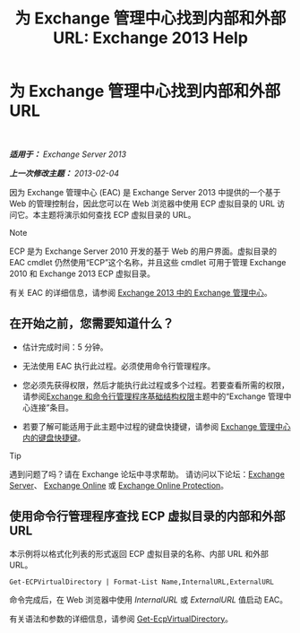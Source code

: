 ﻿---
title: '为 Exchange 管理中心找到内部和外部 URL: Exchange 2013 Help'
TOCTitle: 为 Exchange 管理中心找到内部和外部 URL
ms:assetid: 3ddb30ff-a405-4b9d-8d77-2d7a3a5ab8fa
ms:mtpsurl: https://technet.microsoft.com/zh-cn/library/JJ680108(v=EXCHG.150)
ms:contentKeyID: 50490413
ms.date: 01/11/2018
mtps_version: v=EXCHG.150
ms.translationtype: HT
---

# 为 Exchange 管理中心找到内部和外部 URL

 

_**适用于：** Exchange Server 2013_

_**上一次修改主题：** 2013-02-04_

因为 Exchange 管理中心 (EAC) 是 Exchange Server 2013 中提供的一个基于 Web 的管理控制台，因此您可以在 Web 浏览器中使用 ECP 虚拟目录的 URL 访问它。本主题将演示如何查找 ECP 虚拟目录的 URL。

> [!NOTE]
> ECP 是为 Exchange Server 2010 开发的基于 Web 的用户界面。虚拟目录的 EAC cmdlet 仍然使用“ECP”这个名称，并且这些 cmdlet 可用于管理 Exchange 2010 和 Exchange 2013 ECP 虚拟目录。


有关 EAC 的详细信息，请参阅 [Exchange 2013 中的 Exchange 管理中心](exchange-admin-center-in-exchange-2013-exchange-2013-help.md)。

## 在开始之前，您需要知道什么？

  - 估计完成时间：5 分钟。

  - 无法使用 EAC 执行此过程。必须使用命令行管理程序。

  - 您必须先获得权限，然后才能执行此过程或多个过程。若要查看所需的权限，请参阅[Exchange 和命令行管理程序基础结构权限](exchange-and-shell-infrastructure-permissions-exchange-2013-help.md)主题中的“Exchange 管理中心连接”条目。

  - 若要了解可能适用于此主题中过程的键盘快捷键，请参阅 [Exchange 管理中心内的键盘快捷键](keyboard-shortcuts-in-the-exchange-admin-center-exchange-online-protection-help.md)。

> [!tip]
> 遇到问题了吗？请在 Exchange 论坛中寻求帮助。 请访问以下论坛：<a href="https://go.microsoft.com/fwlink/p/?linkid=60612">Exchange Server</a>、 <a href="https://go.microsoft.com/fwlink/p/?linkid=267542">Exchange Online</a> 或 <a href="https://go.microsoft.com/fwlink/p/?linkid=285351">Exchange Online Protection</a>。


## 使用命令行管理程序查找 ECP 虚拟目录的内部和外部 URL

本示例将以格式化列表的形式返回 ECP 虚拟目录的名称、内部 URL 和外部 URL。

    Get-ECPVirtualDirectory | Format-List Name,InternalURL,ExternalURL

命令完成后，在 Web 浏览器中使用 *InternalURL* 或 *ExternalURL* 值启动 EAC。

有关语法和参数的详细信息，请参阅 [Get-EcpVirtualDirectory](https://technet.microsoft.com/zh-cn/library/dd351058\(v=exchg.150\))。

